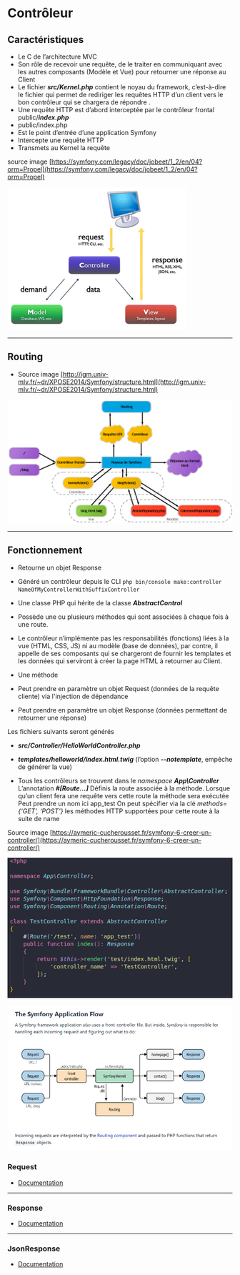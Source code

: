 # Contrôleur

## Caractéristiques

- Le C de l’architecture MVC
- Son rôle de recevoir une requête, de le traiter en communiquant avec les autres composants (Modèle et Vue) pour retourner une réponse au Client
- Le fichier ***src/Kernel.php*** contient le noyau du framework, c’est-à-dire le fichier qui permet de rediriger les requêtes HTTP d’un client vers le bon contrôleur qui se chargera de répondre .
- Une requête HTTP est d’abord interceptée par le contrôleur frontal public/***index.php***
- public/index.php
 - Est le point d’entrée d’une application Symfony
 - Intercepte une requête HTTP
 - Transmets au Kernel la requête

source image [https://symfony.com/legacy/doc/jobeet/1_2/en/04?orm=Propel](https://symfony.com/legacy/doc/jobeet/1_2/en/04?orm=Propel)

![c](./img//controller.png)

---

## Routing

- Source image [http://igm.univ-mlv.fr/~dr/XPOSE2014/Symfony/structure.html](http://igm.univ-mlv.fr/~dr/XPOSE2014/Symfony/structure.html)

![routing](./img/routing.png)

---

## Fonctionnement

- Retourne un objet Response
- Généré un contrôleur depuis le CLI
`php bin/console make:controller NameOfMyControllerWithSuffixController`

- Une classe PHP qui hérite de la classe ***AbstractControl***
- Possède une ou plusieurs méthodes qui sont associées à chaque fois à une route.
- Le contrôleur n’implémente pas les responsabilités (fonctions) liées à la vue (HTML, CSS, JS)  ni au modèle (base de données), par contre, il appelle de ses composants qui se chargeront de fournir les templates et les données qui serviront à créer la page HTML à retourner au Client.

- Une méthode
 - Peut prendre en paramètre un objet Request (données de la requête cliente) via l'injection de dépendance
 - Peut prendre en paramètre un objet Response (données permettant de retourner une réponse)

Les fichiers suivants seront générés
- ***src/Controller/HelloWorldController.php***
- ***templates/helloworld/index.html.twig*** (l’option ***--notemplate***, empêche de générer la vue)

- Tous les contrôleurs se trouvent dans le *namespace* ***App\Controller***
L’annotation ***#[Route…]***
Définis la route associée à la méthode. Lorsque qu’un client fera une requête vers cette route la méthode sera exécutée
Peut prendre un nom ici app_test
On peut spécifier via la clé *methods={‘GET’, ‘POST’}* les méthodes HTTP supportées pour cette route à la suite de name

Source image [https://aymeric-cucherousset.fr/symfony-6-creer-un-controller/](https://aymeric-cucherousset.fr/symfony-6-creer-un-controller/)

![c-code](./img/controller-code.png)

![flow](./img/flow.PNG)

### Request

- [Documentation](https://symfony.com/doc/current/components/http_foundation.html)

---

### Response

- [Documentation](https://symfony.com/doc/current/components/http_foundation.html#response)

---

### JsonResponse

- [Documentation](https://symfony.com/doc/current/controller.html#returning-json-response)
